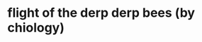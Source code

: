 <!--
id: 13643067505
link: http://tumblr.atmos.org/post/13643067505/flight-of-the-derp-derp-bees-by-chiology
slug: flight-of-the-derp-derp-bees-by-chiology
date: Fri Dec 02 2011 11:56:24 GMT-0800 (PST)
publish: 2011-12-02
tags: 
title: flight of the derp derp bees (by chiology)
-->


flight of the derp derp bees (by chiology)
==========================================



